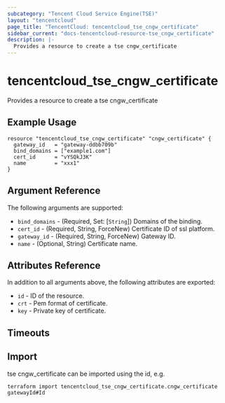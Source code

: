 ```yaml
---
subcategory: "Tencent Cloud Service Engine(TSE)"
layout: "tencentcloud"
page_title: "TencentCloud: tencentcloud_tse_cngw_certificate"
sidebar_current: "docs-tencentcloud-resource-tse_cngw_certificate"
description: |-
  Provides a resource to create a tse cngw_certificate
---
```


# tencentcloud_tse_cngw_certificate

Provides a resource to create a tse cngw_certificate

## Example Usage

```hcl
resource "tencentcloud_tse_cngw_certificate" "cngw_certificate" {
  gateway_id   = "gateway-ddbb709b"
  bind_domains = ["example1.com"]
  cert_id      = "vYSQkJ3K"
  name         = "xxx1"
}
```

## Argument Reference

The following arguments are supported:

* `bind_domains` - (Required, Set: [`String`]) Domains of the binding.
* `cert_id` - (Required, String, ForceNew) Certificate ID of ssl platform.
* `gateway_id` - (Required, String, ForceNew) Gateway ID.
* `name` - (Optional, String) Certificate name.

## Attributes Reference

In addition to all arguments above, the following attributes are exported:

* `id` - ID of the resource.
* `crt` - Pem format of certificate.
* `key` - Private key of certificate.


## Timeouts

<no value>


## Import

tse cngw_certificate can be imported using the id, e.g.

```
terraform import tencentcloud_tse_cngw_certificate.cngw_certificate gatewayId#Id
```

